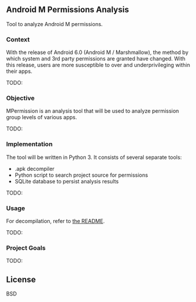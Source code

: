 ## Android M Permissions Analysis
Tool to analyze Android M permissions.

### Context
With the release of Android 6.0 (Android M / Marshmallow), the method by which system and 3rd party permissions are granted have changed. With this release, users are more susceptible to over and underprivileging within their apps.

TODO: 

### Objective
MPermission is an analysis tool that will be used to analyze permission group levels of various apps.

TODO:

### Implementation
The tool will be written in Python 3. It consists of several separate tools:
* .apk decompiler
* Python script to search project source for permissions
* SQLite database to persist analysis results

TODO:

### Usage
For decompilation, refer to [the README](https://github.com/kocsenc/android-scraper/tree/master/tools/apk-decompiler/).

TODO:

### Project Goals

TODO: 

License
----
BSD 
